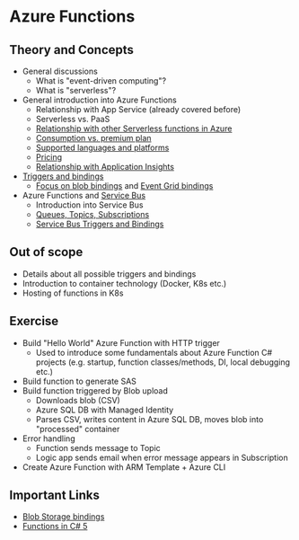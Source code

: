 # Azure Functions

## Theory and Concepts

* General discussions
  * What is "event-driven computing"?
  * What is "serverless"?
* General introduction into Azure Functions
  * Relationship with App Service (already covered before)
  * Serverless vs. PaaS
  * [Relationship with other Serverless functions in Azure](https://docs.microsoft.com/en-us/azure/azure-functions/functions-compare-logic-apps-ms-flow-webjobs)
  * [Consumption vs. premium plan](https://docs.microsoft.com/en-us/azure/azure-functions/functions-scale)
  * [Supported languages and platforms](https://docs.microsoft.com/en-us/azure/azure-functions/supported-languages)
  * [Pricing](https://azure.microsoft.com/en-us/pricing/details/functions)
  * [Relationship with Application Insights](https://docs.microsoft.com/en-us/azure/azure-monitor/app/app-insights-overview)
* [Triggers and bindings](https://docs.microsoft.com/en-us/azure/azure-functions/functions-triggers-bindings)
  * [Focus on blob bindings](https://docs.microsoft.com/en-us/azure/azure-functions/functions-bindings-storage-blob) and [Event Grid bindings](https://docs.microsoft.com/en-us/azure/azure-functions/functions-bindings-event-grid)
* Azure Functions and [Service Bus](https://docs.microsoft.com/en-us/azure/service-bus-messaging/service-bus-messaging-overview)
  * Introduction into Service Bus
  * [Queues, Topics, Subscriptions](https://docs.microsoft.com/en-us/azure/service-bus-messaging/service-bus-queues-topics-subscriptions)
  * [Service Bus Triggers and Bindings](https://docs.microsoft.com/en-us/azure/azure-functions/functions-bindings-service-bus)

## Out of scope

* Details about all possible triggers and bindings
* Introduction to container technology (Docker, K8s etc.)
* Hosting of functions in K8s

## Exercise

* Build "Hello World" Azure Function with HTTP trigger
  * Used to introduce some fundamentals about Azure Function C# projects (e.g. startup, function classes/methods, DI, local debugging etc.)
* Build function to generate SAS
* Build function triggered by Blob upload
  * Downloads blob (CSV)
  * Azure SQL DB with Managed Identity
  * Parses CSV, writes content in Azure SQL DB, moves blob into "processed" container
* Error handling
  * Function sends message to Topic
  * Logic app sends email when error message appears in Subscription
* Create Azure Function with ARM Template + Azure CLI

## Important Links

* [Blob Storage bindings](https://docs.microsoft.com/en-us/azure/azure-functions/functions-bindings-storage-blob)
* [Functions in C# 5](https://docs.microsoft.com/en-us/azure/azure-functions/dotnet-isolated-process-guide)
